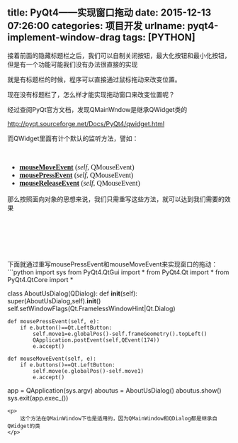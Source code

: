 title: PyQt4——实现窗口拖动
date: 2015-12-13 07:26:00
categories: 项目开发
urlname: pyqt4-implement-window-drag
tags: [PYTHON]
---
<p>
	接着前面的隐藏标题栏之后，我们可以自制关闭按钮，最大化按钮和最小化按钮，但是有一个功能可能我们没有办法很直接的实现
</p>
<p>
	就是有标题栏的时候，程序可以直接通过鼠标拖动来改变位置。
</p>
<p>
	现在没有标题栏了，怎么样才能实现拖动窗口来改变位置呢？
</p>
<p>
	经过查阅PyQt官方文档，发现QMainWndow是继承QWidget类的
</p>
<p>
	<a href="http://pyqt.sourceforge.net/Docs/PyQt4/qwidget.html" target="_blank">http://pyqt.sourceforge.net/Docs/PyQt4/qwidget.html</a> 
</p>
<p>
	而QWidget里面有计个默认的监听方法，譬如：
</p>
<p>
	<br />
</p>
<ul style="font-family:Simsun;font-size:medium;">
	<li>
		<div class="fn">
			<b><a href="http://pyqt.sourceforge.net/Docs/PyQt4/qwidget.html#mouseMoveEvent">mouseMoveEvent</a></b>&nbsp;(<i>self</i>, QMouseEvent)
		</div>
	</li>
	<li>
		<div class="fn">
			<b><a href="http://pyqt.sourceforge.net/Docs/PyQt4/qwidget.html#mousePressEvent">mousePressEvent</a></b>&nbsp;(<i>self</i>, QMouseEvent)
		</div>
	</li>
	<li>
		<div class="fn">
			<b><a href="http://pyqt.sourceforge.net/Docs/PyQt4/qwidget.html#mouseReleaseEvent">mouseReleaseEvent</a></b>&nbsp;(<i>self</i>, QMouseEvent)
		</div>
	</li>
</ul>
那么按照面向对象的思想来说，我们只需重写这些方法，就可以达到我们需要的效果
<p>
	<br />
</p>
<!--more-->
<p>
	<br />
</p>
<p>
	<br />
</p>
下面就通过重写mousePressEvent和mouseMoveEvent来实现窗口的拖动：
```python
import sys
from PyQt4.QtGui import *
from PyQt4.Qt import *
from PyQt4.QtCore import *

class AboutUsDialog(QDialog):
    def __init__(self):
        super(AboutUsDialog,self).__init__()
        self.setWindowFlags(Qt.FramelessWindowHint|Qt.Dialog)

    def mousePressEvent(self, e):
        if e.button()==Qt.LeftButton:
            self.move1=e.globalPos()-self.frameGeometry().topLeft()
            QApplication.postEvent(self,QEvent(174))
            e.accept()

    def mouseMoveEvent(self, e):
        if e.buttons()==Qt.LeftButton:
            self.move(e.globalPos()-self.move1)
            e.accept()
 

app = QApplication(sys.argv)
aboutus = AboutUsDialog()
aboutus.show()
sys.exit(app.exec_())
```
<p>
	这个方法在QMainWindow下也是适用的，因为QMainWindow和QDialog都是继承自QWidget的类
</p>